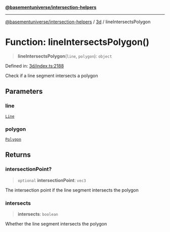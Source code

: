 [**@basementuniverse/intersection-helpers**](../../README.md)

***

[@basementuniverse/intersection-helpers](../../README.md) / [3d](../README.md) / lineIntersectsPolygon

# Function: lineIntersectsPolygon()

> **lineIntersectsPolygon**(`line`, `polygon`): `object`

Defined in: [3d/index.ts:2188](https://github.com/basementuniverse/intersection-helpers/blob/a748c1cf3d5365b189253eb2878888a254b5c3a1/src/3d/index.ts#L2188)

Check if a line segment intersects a polygon

## Parameters

### line

[`Line`](../types/type-aliases/Line.md)

### polygon

[`Polygon`](../types/type-aliases/Polygon.md)

## Returns

### intersectionPoint?

> `optional` **intersectionPoint**: `vec3`

The intersection point if the line segment intersects the polygon

### intersects

> **intersects**: `boolean`

Whether the line segment intersects the polygon
